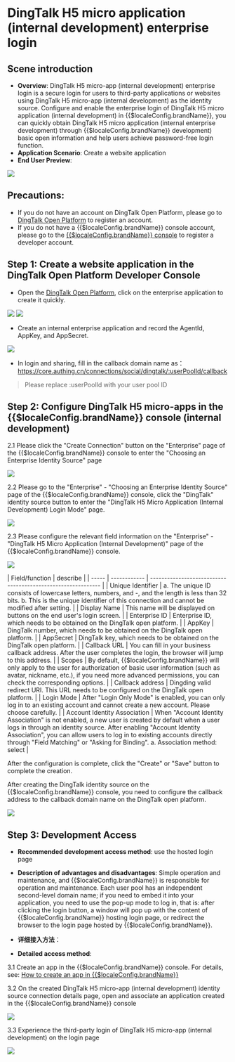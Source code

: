 # DingTalk H5 micro application (internal development) enterprise login

<LastUpdated/>

## Scene introduction

- **Overview**: DingTalk H5 micro-app (internal development) enterprise login is a secure login for users to third-party applications or websites using DingTalk H5 micro-app (internal development) as the identity source. Configure and enable the enterprise login of DingTalk H5 micro application (internal development) in {{$localeConfig.brandName}}, you can quickly obtain DingTalk H5 micro application (internal enterprise development) through {{$localeConfig.brandName}} development) basic open information and help users achieve password-free login function.
- **Application Scenario**: Create a website application
- **End User Preview**:

<img src="./images/dingtalk_1.png" >


## Precautions:

- If you do not have an account on DingTalk Open Platform, please go to [DingTalk Open Platform](https://open-dev.dingtalk.com/#/) to register an account.
- If you do not have a {{$localeConfig.brandName}} console account, please go to the [{{$localeConfig.brandName}} console](https://authing.cn/) to register a developer account.

## Step 1: Create a website application in the DingTalk Open Platform Developer Console

- Open the [DingTalk Open Platform](https://open-dev.dingtalk.com/#/), click on the enterprise application to create it quickly.

<img src="./images/dingtalk_2.png" >
<img src="./images/dingtalk_3.png" >

- Create an internal enterprise application and record the AgentId, AppKey, and AppSecret.

<img src="./images/dingtalk_4.png" >

- In login and sharing, fill in the callback domain name as：https://core.authing.cn/connections/social/dingtalk/:userPoolId/callback

> Please replace :userPoolId with your user pool ID


## Step 2: Configure DingTalk H5 micro-apps in the {{$localeConfig.brandName}} console (internal development)

2.1 Please click the "Create Connection" button on the "Enterprise" page of the {{$localeConfig.brandName}} console to enter the "Choosing an Enterprise Identity Source" page

<img src="./images/dingtalk_5.png" >

2.2 Please go to the "Enterprise" - "Choosing an Enterprise Identity Source" page of the {{$localeConfig.brandName}} console, click the "DingTalk" identity source button to enter the "DingTalk H5 Micro Application (Internal Development) Login Mode" page.

<img src="./images/dingtalk_6.png" >

2.3 Please configure the relevant field information on the "Enterprise" - "DingTalk H5 Micro Application (Internal Development)" page of the {{$localeConfig.brandName}} console.

<img src="./images/dingtalk_7.png" >

| Field/function    | describe                                                     |
| ----- | ------------ | ------------------------------------------------------------ |
| Unique Identifier | a. The unique ID consists of lowercase letters, numbers, and -, and the length is less than 32 bits. b. This is the unique identifier of this connection and cannot be modified after setting. |
| Display Name | This name will be displayed on buttons on the end user's login screen. |
| Enterprise ID | Enterprise ID, which needs to be obtained on the DingTalk open platform. |
| AppKey | DingTalk number, which needs to be obtained on the DingTalk open platform. |
| AppSecret | DingTalk key, which needs to be obtained on the DingTalk open platform. |
| Callback URL | You can fill in your business callback address. After the user completes the login, the browser will jump to this address. |
| Scopes | By default, {{$localeConfig.brandName}} will only apply to the user for authorization of basic user information (such as avatar, nickname, etc.), if you need more advanced permissions, you can check the corresponding options. |
| Callback address | Dingding valid redirect URI. This URL needs to be configured on the DingTalk open platform. |
| Login Mode | After "Login Only Mode" is enabled, you can only log in to an existing account and cannot create a new account. Please choose carefully. |
| Account Identity Association | When "Account Identity Association" is not enabled, a new user is created by default when a user logs in through an identity source. After enabling "Account Identity Association", you can allow users to log in to existing accounts directly through "Field Matching" or "Asking for Binding". a. Association method: select |

After the configuration is complete, click the "Create" or "Save" button to complete the creation.

After creating the DingTalk identity source on the {{$localeConfig.brandName}} console, you need to configure the callback address to the callback domain name on the DingTalk open platform.

<img src="./images/dingtalk_8.png" >


## Step 3: Development Access

- **Recommended development access method**: use the hosted login page

- **Description of advantages and disadvantages**: Simple operation and maintenance, and {{$localeConfig.brandName}} is responsible for operation and maintenance. Each user pool has an independent second-level domain name; if you need to embed it into your application, you need to use the pop-up mode to log in, that is: after clicking the login button, a window will pop up with the content of {{$localeConfig.brandName}} hosting login page, or redirect the browser to the login page hosted by {{$localeConfig.brandName}}.

- **详细接入方法**：

- **Detailed access method**:

3.1 Create an app in the {{$localeConfig.brandName}} console. For details, see: [How to create an app in {{$localeConfig.brandName}}](/guides/app-new/create-app/create-app.md)

3.2 On the created DingTalk H5 micro-app (internal development) identity source connection details page, open and associate an application created in the {{$localeConfig.brandName}} console

<img src="./images/dingtalk_9.png" >

3.3 Experience the third-party login of DingTalk H5 micro-app (internal development) on the login page

<img src="./images/dingtalk_10.png" >

